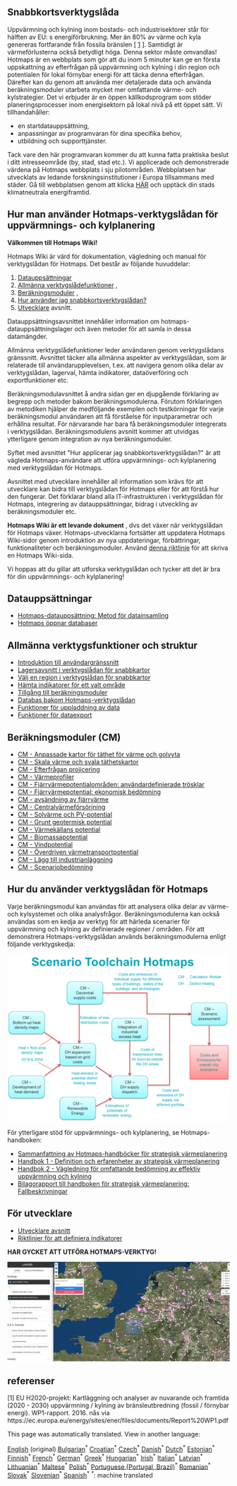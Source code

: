 <h2> Snabbkortsverktygslåda </h2><p> Uppvärmning och kylning inom bostads- och industrisektorer står för hälften av EU: s energiförbrukning. Mer än 80% av värme och kyla genereras fortfarande från fossila bränslen [ <a href="#References">1</a> ]. Samtidigt är värmeförlusterna också betydligt höga. Denna sektor måste omvandlas! Hotmaps är en webbplats som gör att du inom 5 minuter kan ge en första uppskattning av efterfrågan på uppvärmning och kylning i din region och potentialen för lokal förnybar energi för att täcka denna efterfrågan. Därefter kan du genom att använda mer detaljerade data och använda beräkningsmoduler utarbeta mycket mer omfattande värme- och kylstrategier. Det vi erbjuder är en öppen källkodsprogram som stöder planeringsprocesser inom energisektorn på lokal nivå på ett öppet sätt. Vi tillhandahåller: </p><ul><li> en startdatauppsättning, </li><li> anpassningar av programvaran för dina specifika behov, </li><li> utbildning och supporttjänster. </li></ul><p> Tack vare den här programvaran kommer du att kunna fatta praktiska beslut i ditt intresseområde (by, stad, stad etc.). Vi applicerade och demonstrerade värdena på Hotmaps webbplats i sju pilotområden. Webbplatsen har utvecklats av ledande forskningsinstitutioner i Europa tillsammans med städer. Gå till webbplatsen genom att klicka <a href="https://www.hotmaps.hevs.ch/map">HÄR</a> och upptäck din stads klimatneutrala energiframtid. </p><h2> Hur man använder Hotmaps-verktygslådan för uppvärmnings- och kylplanering </h2><p> <strong>Välkommen till Hotmaps Wiki!</strong> </p><p> Hotmaps Wiki är värd för dokumentation, vägledning och manual för verktygslådan för Hotmaps. Det består av följande huvuddelar: </p><ol><li> <a href="#Data-sets">Datauppsättningar</a> </li><li> <a href="#General-tool-functionalities-and-structure">Allmänna verktygslådefunktioner</a> , </li><li> <a href="#Calculation-modules-cm">Beräkningsmoduler</a> , </li><li> <a href="#How-to-apply-Hotmaps-toolbox">Hur använder jag snabbkortsverktygslådan?</a> </li><li> <a href="#For-developers">Utvecklare</a> avsnitt. </li></ol><p> Datauppsättningsavsnittet innehåller information om hotmaps-datauppsättningslager och även metoder för att samla in dessa datamängder. </p><p> Allmänna verktygslådefunktioner leder användaren genom verktygslådans gränssnitt. Avsnittet täcker alla allmänna aspekter av verktygslådan, som är relaterade till användarupplevelsen, t.ex. att navigera genom olika delar av verktygslådan, lagerval, hämta indikatorer, dataöverföring och exportfunktioner etc. </p><p> Beräkningsmodulavsnittet å andra sidan ger en djupgående förklaring av begrepp och metoder bakom beräkningsmodulerna. Förutom förklaringen av metodiken hjälper de medföljande exemplen och testkörningar för varje beräkningsmodul användaren att få förståelse för inputparametrar och erhållna resultat. För närvarande har bara få beräkningsmoduler integrerats i verktygslådan. Beräkningsmodulens avsnitt kommer att utvidgas ytterligare genom integration av nya beräkningsmoduler. </p><p> Syftet med avsnittet "Hur applicerar jag snabbkortsverktygslådan?" är att vägleda Hotmaps-användare att utföra uppvärmnings- och kylplanering med verktygslådan för Hotmaps. </p><p> Avsnittet med utvecklare innehåller all information som krävs för att utvecklare kan bidra till verktygslådan för Hotmaps eller för att förstå hur den fungerar. Det förklarar bland alla IT-infrastrukturen i verktygslådan för Hotmaps, integrering av datauppsättningar, bidrag i utveckling av beräkningsmoduler etc. </p><p> <strong>Hotmaps Wiki är ett levande dokument</strong> , dvs det växer när verktygslådan för Hotmaps växer. Hotmaps-utvecklarna fortsätter att uppdatera Hotmaps Wiki-sidor genom introduktion av nya uppdateringar, förbättringar, funktionaliteter och beräkningsmoduler. Använd <a href="https://github.com/HotMaps/hotmaps_wiki/wiki/Guidelines-for-writing-a-Hotmaps-Wiki-page">denna riktlinje</a> för att skriva en Hotmaps Wiki-sida. </p><p> Vi hoppas att du gillar att utforska verktygslådan och tycker att det är bra för din uppvärmnings- och kylplanering! </p><h2> Datauppsättningar </h2><ul><li> <a href="sv-Hotmaps-data-set-method-of-data-collection">Hotmaps-datauppsättning: Metod för datainsamling</a> </li><li> <a href="sv-Hotmaps-open-data-repositories">Hotmaps öppnar databaser</a> </li></ul><h2> Allmänna verktygsfunktioner och struktur </h2><ul><li> <a href="sv-Introduction-to-user-interface">Introduktion till användargränssnitt</a> </li><li> <a href="sv-Layers-section-in-the-Hotmaps-toolbox">Lagersavsnitt i verktygslådan för snabbkartor</a> </li><li> <a href="sv-Select-a-region-in-the-Hotmaps-toolbox">Välj en region i verktygslådan för snabbkartor</a> </li><li> <a href="sv-Retrieve-indicators-of-a-selected-area">Hämta indikatorer för ett valt område</a> </li><li> <a href="sv-Access-to-calculation-modules">Tillgång till beräkningsmoduler</a> </li><li> <a href="sv-Database-behind-the-Hotmaps-toolbox">Databas bakom Hotmaps-verktygslådan</a> </li><li> <a href="sv-Data-upload-functionalities">Funktioner för uppladdning av data</a> </li><li> <a href="sv-Data-export-functionalities">Funktioner för dataexport</a> </li></ul><h2> Beräkningsmoduler (CM) </h2><ul><li> <a href="sv-CM-Customized-heat-and-floor-area-density-maps">CM - Anpassade kartor för täthet för värme och golvyta</a> </li><li> <a href="sv-CM-Scale-heat-and-cool-density-maps">CM - Skala värme och svala täthetskartor</a> </li><li> <a href="sv-CM-Demand-projection">CM - Efterfrågan projicering</a> </li><li> <a href="sv-CM-Heat-load-profiles">CM - Värmeprofiler</a> </li><li> <a href="sv-CM-District-heating-potential-areas-user-defined-thresholds">CM - Fjärrvärmepotentialområden: användardefinierade trösklar</a> </li><li> <a href="sv-CM-District-heating-potential-economic-assessment">CM - Fjärrvärmepotential: ekonomisk bedömning</a> </li><li> <a href="sv-CM-District-heating-supply-dispatch">CM - avsändning av fjärrvärme</a> </li><li> <a href="sv-CM-Decentral-heating-supply">CM - Centralvärmeförsörjning</a> </li><li> <a href="sv-CM-Solar-thermal-and-PV-potential">CM - Solvärme och PV-potential</a> </li><li> <a href="sv-CM-Shallow-geothermal-potential">CM - Grunt geotermisk potential</a> </li><li> <a href="sv-CM-Heat-source-potential">CM - Värmekällans potential</a> </li><li> <a href="sv-CM-Biomass-potential">CM - Biomassapotential</a> </li><li> <a href="sv-CM-Wind-potential">CM - Vindpotential</a> </li><li> <a href="sv-CM-Excess-heat-transport-potential">CM - Överdriven värmetransportpotential</a> </li><li> <a href="sv-CM-add-industry-plant">CM - Lägg till industrianläggning</a> </li><li> <a href="sv-CM-Scenario-assessment">CM - Scenariobedömning</a> </li></ul><h2> Hur du använder verktygslådan för Hotmaps </h2><p> Varje beräkningsmodul kan användas för att analysera olika delar av värme- och kylsystemet och olika analysfrågor. Beräkningsmodulerna kan också användas som en kedja av verktyg för att härleda scenarier för uppvärmning och kylning av definierade regioner / områden. För att demonstrera Hotmaps-verktygslådan används beräkningsmodulerna enligt följande verktygskedja: </p><p><img alt="" src="https://github.com/HotMaps/hotmaps_wiki/blob/master/Images/Hotmaps_toolchain_2019-05-09.png"/></p><p> För ytterligare stöd för uppvärmnings- och kylplanering, se Hotmaps-handboken: </p><ul><li> <a href="https://www.hotmaps-project.eu/wp-content/uploads/2019/04/Summary-Hotmaps-Handbook.pdf">Sammanfattning av Hotmaps-handböcker för strategisk värmeplanering</a> </li><li> <a href="https://vbn.aau.dk/da/publications/definition-amp-experiences-of-strategic-heat-planning">Handbok 1 - Definition och erfarenheter av strategisk värmeplanering</a> </li><li> <a href="https://vbn.aau.dk/da/publications/guidance-for-the-comprehensive-assessment-of-efficient-heating-an">Handbok 2 - Vägledning för omfattande bedömning av effektiv uppvärmning och kylning</a> </li><li> <a href="https://vbn.aau.dk/da/publications/appendix-report-to-the-hotmaps-handbook-for-strategic-heat-planni">Bilagorapport till handboken för strategisk värmeplanering: Fallbeskrivningar</a> </li></ul><h2> För utvecklare </h2><ul><li> <a href="sv-Developers">Utvecklare avsnitt</a> </li><li> <a href="sv-Guidelines-for-defining-indicators">Riktlinjer för att definiera indikatorer</a> </li></ul><p> <strong>HAR GYCKET ATT UTFÖRA HOTMAPS-VERKTYG!</strong> </p><p><img alt="" src="https://github.com/HotMaps/hotmaps_wiki/blob/master/Images/Hotmaps_test.JPG"/></p><h2> referenser </h2><p> [1] EU H2020-projekt: Kartläggning och analyser av nuvarande och framtida (2020 - 2030) uppvärmning / kylning av bränsleutbredning (fossil / förnybar energi). WP1-rapport. 2016. nås via https://ec.europa.eu/energy/sites/ener/files/documents/Report%20WP1.pdf </p>

This page was automatically translated. View in another language:

[English](en-Home) (original) [Bulgarian](bg-Home)<sup>\*</sup> [Croatian](hr-Home)<sup>\*</sup> [Czech](cs-Home)<sup>\*</sup> [Danish](da-Home)<sup>\*</sup> [Dutch](nl-Home)<sup>\*</sup> [Estonian](et-Home)<sup>\*</sup> [Finnish](fi-Home)<sup>\*</sup> [French](fr-Home)<sup>\*</sup> [German](de-Home)<sup>\*</sup> [Greek](el-Home)<sup>\*</sup> [Hungarian](hu-Home)<sup>\*</sup> [Irish](ga-Home)<sup>\*</sup> [Italian](it-Home)<sup>\*</sup> [Latvian](lv-Home)<sup>\*</sup> [Lithuanian](lt-Home)<sup>\*</sup> [Maltese](mt-Home)<sup>\*</sup> [Polish](pl-Home)<sup>\*</sup> [Portuguese (Portugal, Brazil)](pt-Home)<sup>\*</sup> [Romanian](ro-Home)<sup>\*</sup> [Slovak](sk-Home)<sup>\*</sup> [Slovenian](sl-Home)<sup>\*</sup> [Spanish](es-Home)<sup>\*</sup>
<sup>\*</sup>: machine translated

